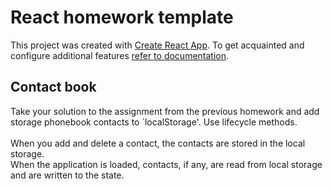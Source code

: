 # React homework template

This project was created with
[Create React App](https://github.com/facebook/create-react-app). To get
acquainted and configure additional features
[refer to documentation](https://facebook.github.io/create-react-app/docs/getting-started).

## Contact book

Take your solution to the assignment from the previous homework and add storage
phonebook contacts to `localStorage'. Use lifecycle methods. <br> <br> When you
add and delete a contact, the contacts are stored in the local storage.<br> When
the application is loaded, contacts, if any, are read from local storage and are
written to the state.
